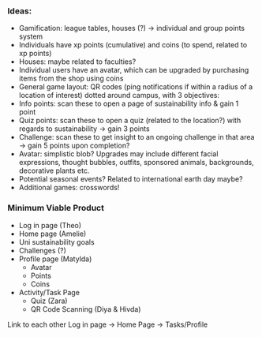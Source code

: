 ### Ideas:
- Gamification: league tables, houses (?) -> individual and group points system 
- Individuals have xp points (cumulative) and coins (to spend, related to xp points) 
- Houses: maybe related to faculties? 
- Individual users have an avatar, which can be upgraded by purchasing items from the shop using coins 
- General game layout: QR codes (ping notifications if within a radius of a location of interest) dotted around campus, with 3 objectives: 
- Info points: scan these to open a page of sustainability info & gain 1 point 
- Quiz points: scan these to open a quiz (related to the location?)  with regards to sustainability -> gain 3 points 
- Challenge: scan these to get insight to an ongoing challenge in that area -> gain 5 points upon completion? 
- Avatar: simplistic blob? Upgrades may include different facial expressions, thought bubbles, outfits, sponsored animals, backgrounds, decorative plants etc. 
- Potential seasonal events? Related to international earth day maybe?  
- Additional games: crosswords! 

 

### Minimum Viable Product 
- Log in page (Theo) 
- Home page (Amelie) 
- Uni sustainability goals 
- Challenges (?) 
- Profile page (Matylda) 
  - Avatar 
  - Points 
  - Coins 
- Activity/Task Page 
  - Quiz (Zara) 
  - QR Code Scanning (Diya & Hivda)

Link to each other 
Log in page -> Home Page -> Tasks/Profile 
